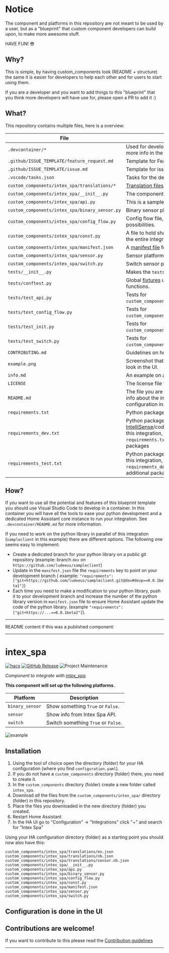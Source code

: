 # Notice

The component and platforms in this repository are not meant to be used by a
user, but as a "blueprint" that custom component developers can build
upon, to make more awesome stuff.

HAVE FUN! 😎

## Why?

This is simple, by having custom_components look (README + structure) the same
it is easier for developers to help each other and for users to start using them.

If you are a developer and you want to add things to this "blueprint" that you think more
developers will have use for, please open a PR to add it :)

## What?

This repository contains multiple files, here is a overview:

File | Purpose
-- | --
`.devcontainer/*` | Used for development/testing with VSCODE, more info in the readme file in that dir.
`.github/ISSUE_TEMPLATE/feature_request.md` | Template for Feature Requests
`.github/ISSUE_TEMPLATE/issue.md` | Template for issues
`.vscode/tasks.json` | Tasks for the devcontainer.
`custom_components/intex_spa/translations/*` | [Translation files.](https://developers.home-assistant.io/docs/internationalization/custom_integration)
`custom_components/intex_spa/__init__.py` | The component file for the integration.
`custom_components/intex_spa/api.py` | This is a sample API client.
`custom_components/intex_spa/binary_sensor.py` | Binary sensor platform for the integration.
`custom_components/intex_spa/config_flow.py` | Config flow file, this adds the UI configuration possibilities.
`custom_components/intex_spa/const.py` | A file to hold shared variables/constants for the entire integration.
`custom_components/intex_spa/manifest.json` | A [manifest file](https://developers.home-assistant.io/docs/en/creating_integration_manifest.html) for Home Assistant.
`custom_components/intex_spa/sensor.py` | Sensor platform for the integration.
`custom_components/intex_spa/switch.py` | Switch sensor platform for the integration.
`tests/__init__.py` | Makes the `tests` folder a module.
`tests/conftest.py` | Global [fixtures](https://docs.pytest.org/en/stable/fixture.html) used in tests to [patch](https://docs.python.org/3/library/unittest.mock.html#unittest.mock.patch) functions.
`tests/test_api.py` | Tests for `custom_components/intex_spa/api.py`.
`tests/test_config_flow.py` | Tests for `custom_components/intex_spa/config_flow.py`.
`tests/test_init.py` | Tests for `custom_components/intex_spa/__init__.py`.
`tests/test_switch.py` | Tests for `custom_components/intex_spa/switch.py`.
`CONTRIBUTING.md` | Guidelines on how to contribute.
`example.png` | Screenshot that demonstrate how it might look in the UI.
`info.md` | An example on a info file (used by [hacs][hacs]).
`LICENSE` | The license file for the project.
`README.md` | The file you are reading now, should contain info about the integration, installation and configuration instructions.
`requirements.txt` | Python packages used by this integration.
`requirements_dev.txt` | Python packages used to provide [IntelliSense](https://code.visualstudio.com/docs/editor/intellisense)/code hints during development of this integration, typically includes packages in `requirements.txt` but may include additional packages
`requirements_test.txt` | Python packages required to run the tests for this integration, typically includes packages in `requirements_dev.txt` but may include additional packages

## How?

If you want to use all the potential and features of this blueprint template you
should use Visual Studio Code to develop in a container. In this container you
will have all the tools to ease your python development and a dedicated Home
Assistant core instance to run your integration. See `.devcontainer/README.md` for more information.

If you need to work on the python library in parallel of this integration
(`sampleclient` in this example) there are different options. The following one seems
easy to implement:

- Create a dedicated branch for your python library on a public git repository (example: branch
`dev` on `https://github.com/ludeeus/sampleclient`)
- Update in the `manifest.json` file the `requirements` key to point on your development branch
( example: `"requirements": ["git+https://github.com/ludeeus/sampleclient.git@dev#devp==0.0.1beta1"]`)
- Each time you need to make a modification to your python library, push it to your
development branch and increase the number of the python library version in `manifest.json` file
to ensure Home Assistant update the code of the python library. (example `"requirements": ["git+https://...==0.0.1beta2"]`).


***
README content if this was a published component:
***

# intex_spa

[![hacs][hacsbadge]][hacs]
[![GitHub Release][releases-shield]][releases]
![Project Maintenance][maintenance-shield]

_Component to integrate with [intex_spa][intex_spa]._

**This component will set up the following platforms.**

Platform | Description
-- | --
`binary_sensor` | Show something `True` or `False`.
`sensor` | Show info from Intex Spa API.
`switch` | Switch something `True` or `False`.

![example][exampleimg]

## Installation

1. Using the tool of choice open the directory (folder) for your HA configuration (where you find `configuration.yaml`).
2. If you do not have a `custom_components` directory (folder) there, you need to create it.
3. In the `custom_components` directory (folder) create a new folder called `intex_spa`.
4. Download _all_ the files from the `custom_components/intex_spa/` directory (folder) in this repository.
5. Place the files you downloaded in the new directory (folder) you created.
6. Restart Home Assistant
7. In the HA UI go to "Configuration" -> "Integrations" click "+" and search for "Intex Spa"

Using your HA configuration directory (folder) as a starting point you should now also have this:

```text
custom_components/intex_spa/translations/en.json
custom_components/intex_spa/translations/nb.json
custom_components/intex_spa/translations/sensor.nb.json
custom_components/intex_spa/__init__.py
custom_components/intex_spa/api.py
custom_components/intex_spa/binary_sensor.py
custom_components/intex_spa/config_flow.py
custom_components/intex_spa/const.py
custom_components/intex_spa/manifest.json
custom_components/intex_spa/sensor.py
custom_components/intex_spa/switch.py
```

## Configuration is done in the UI

<!---->

## Contributions are welcome!

If you want to contribute to this please read the [Contribution guidelines](CONTRIBUTING.md)

***

[intex_spa]: https://github.com/mathieu-mp/homeassistant-intex-spa
[hacs]: https://github.com/custom-components/hacs
[hacsbadge]: https://img.shields.io/badge/HACS-Custom-41BDF5.svg
[exampleimg]: example.png
[maintenance-shield]: https://img.shields.io/maintenance/yes/2022.svg
[releases-shield]: https://img.shields.io/github/release/mathieu-mp/homeassistant-intex-spa.svg
[releases]: https://github.com/mathieu-mp/homeassistant-intex-spa/releases
